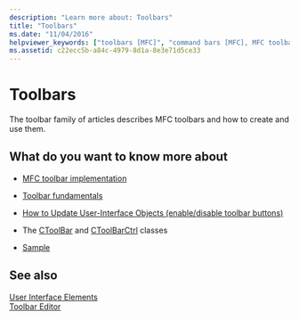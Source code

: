 ```yaml
---
description: "Learn more about: Toolbars"
title: "Toolbars"
ms.date: "11/04/2016"
helpviewer_keywords: ["toolbars [MFC]", "command bars [MFC], MFC toolbars"]
ms.assetid: c22ecc5b-a84c-4979-8d1a-8e3e71d5ce33
---
```

# Toolbars

The toolbar family of articles describes MFC toolbars and how to create and use them.

## What do you want to know more about

- [MFC toolbar implementation](../mfc/mfc-toolbar-implementation.md)

- [Toolbar fundamentals](../mfc/toolbar-fundamentals.md)

- [How to Update User-Interface Objects (enable/disable toolbar buttons)](../mfc/how-to-update-user-interface-objects.md)

- The [CToolBar](../mfc/reference/ctoolbar-class.md) and [CToolBarCtrl](../mfc/reference/ctoolbarctrl-class.md) classes

- [Sample](../mfc/toolbar-sample-list.md)

## See also

[User Interface Elements](../mfc/user-interface-elements-mfc.md)<br/>
[Toolbar Editor](../windows/toolbar-editor.md)
